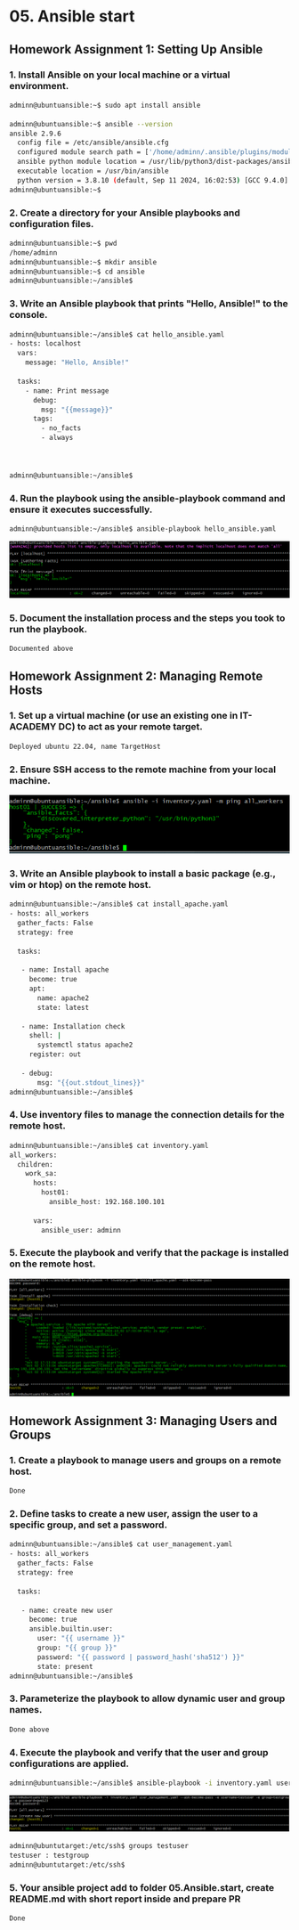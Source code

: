 # 05. Ansible start
## Homework Assignment 1: Setting Up Ansible
### 1. Install Ansible on your local machine or a virtual environment.
```bash
adminn@ubuntuansible:~$ sudo apt install ansible

adminn@ubuntuansible:~$ ansible --version
ansible 2.9.6
  config file = /etc/ansible/ansible.cfg
  configured module search path = ['/home/adminn/.ansible/plugins/modules', '/usr/share/ansible/plugins/modules']
  ansible python module location = /usr/lib/python3/dist-packages/ansible
  executable location = /usr/bin/ansible
  python version = 3.8.10 (default, Sep 11 2024, 16:02:53) [GCC 9.4.0]
adminn@ubuntuansible:~$
```
### 2. Create a directory for your Ansible playbooks and configuration files.
```bash
adminn@ubuntuansible:~$ pwd
/home/adminn
adminn@ubuntuansible:~$ mkdir ansible
adminn@ubuntuansible:~$ cd ansible
adminn@ubuntuansible:~/ansible$
```
### 3. Write an Ansible playbook that prints "Hello, Ansible!" to the console.
```bash
adminn@ubuntuansible:~/ansible$ cat hello_ansible.yaml
- hosts: localhost
  vars:
    message: "Hello, Ansible!"

  tasks:
    - name: Print message
      debug:
        msg: "{{message}}"
      tags:
        - no_facts
        - always



adminn@ubuntuansible:~/ansible$
```
### 4. Run the playbook using the ansible-playbook command and ensure it executes successfully.
```bash
adminn@ubuntuansible:~/ansible$ ansible-playbook hello_ansible.yaml
```
![img](img/hello_ansible.PNG)

### 5. Document the installation process and the steps you took to run the playbook.
```bash
Documented above
```
## Homework Assignment 2: Managing Remote Hosts
### 1. Set up a virtual machine (or use an existing one in IT-ACADEMY DC) to act as your remote target.
```bash
Deployed ubuntu 22.04, name TargetHost
```
### 2. Ensure SSH access to the remote machine from your local machine.

![img](img/Ansible_Ping.png)

### 3. Write an Ansible playbook to install a basic package (e.g., vim or htop) on the remote host.
```bash
adminn@ubuntuansible:~/ansible$ cat install_apache.yaml
- hosts: all_workers
  gather_facts: False
  strategy: free

  tasks:

   - name: Install apache
     become: true
     apt:
       name: apache2
       state: latest

   - name: Installation check
     shell: |
       systemctl status apache2
     register: out

   - debug:
       msg: "{{out.stdout_lines}}"
adminn@ubuntuansible:~/ansible$
```
### 4. Use inventory files to manage the connection details for the remote host.
```bash
adminn@ubuntuansible:~/ansible$ cat inventory.yaml
all_workers:
  children:
    work_sa:
      hosts:
        host01:
          ansible_host: 192.168.100.101

      vars:
        ansible_user: adminn
```
### 5. Execute the playbook and verify that the package is installed on the remote host.

![img](img/apache_installed.PNG)

## Homework Assignment 3: Managing Users and Groups
### 1. Create a playbook to manage users and groups on a remote host.
```bash
Done
```
### 2. Define tasks to create a new user, assign the user to a specific group, and set a password.
```bash
adminn@ubuntuansible:~/ansible$ cat user_management.yaml
- hosts: all_workers
  gather_facts: False
  strategy: free

  tasks:

   - name: create new user
     become: true
     ansible.builtin.user:
       user: "{{ username }}"
       group: "{{ group }}"
       password: "{{ password | password_hash('sha512') }}"
       state: present
adminn@ubuntuansible:~/ansible$

```
### 3. Parameterize the playbook to allow dynamic user and group names.
```bash
Done above
```
### 4. Execute the playbook and verify that the user and group configurations are applied.
```bash
adminn@ubuntuansible:~/ansible$ ansible-playbook -i inventory.yaml user_management.yaml --ask-become-pass -e username=testuser -e group=testgroup -e password=qwe123
```
![img](img/new_user.PNG)

```bash
adminn@ubuntutarget:/etc/ssh$ groups testuser
testuser : testgroup
adminn@ubuntutarget:/etc/ssh$
```
### 5. Your ansible project add to folder 05.Ansible.start, create README.md with short report inside and prepare PR
```bash
Done
```